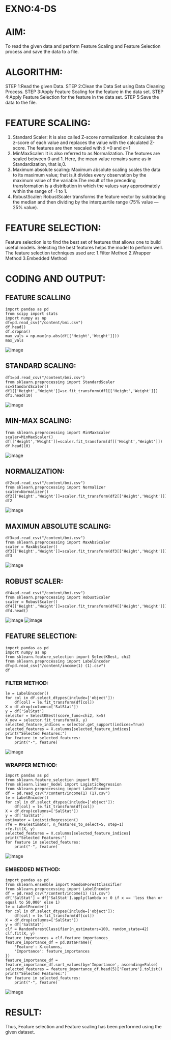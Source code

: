 # EXNO:4-DS
# AIM:
To read the given data and perform Feature Scaling and Feature Selection process and save the
data to a file.

# ALGORITHM:
STEP 1:Read the given Data.
STEP 2:Clean the Data Set using Data Cleaning Process.
STEP 3:Apply Feature Scaling for the feature in the data set.
STEP 4:Apply Feature Selection for the feature in the data set.
STEP 5:Save the data to the file.

# FEATURE SCALING:
1. Standard Scaler: It is also called Z-score normalization. It calculates the z-score of each value and replaces the value with the calculated Z-score. The features are then rescaled with x̄ =0 and σ=1
2. MinMaxScaler: It is also referred to as Normalization. The features are scaled between 0 and 1. Here, the mean value remains same as in Standardization, that is,0.
3. Maximum absolute scaling: Maximum absolute scaling scales the data to its maximum value; that is,it divides every observation by the maximum value of the variable.The result of the preceding transformation is a distribution in which the values vary approximately within the range of -1 to 1.
4. RobustScaler: RobustScaler transforms the feature vector by subtracting the median and then dividing by the interquartile range (75% value — 25% value).

# FEATURE SELECTION:
Feature selection is to find the best set of features that allows one to build useful models. Selecting the best features helps the model to perform well.
The feature selection techniques used are:
1.Filter Method
2.Wrapper Method
3.Embedded Method

# CODING AND OUTPUT:
## FEATURE SCALLING
```
import pandas as pd
from scipy import stats
import numpy as np
df=pd.read_csv("/content/bmi.csv")
df.head()
df.dropna()
max_vals = np.max(np.abs(df[['Height','Weight']]))
max_vals
```
![image](https://github.com/Kowsalyasathya/EXNO-4-DS/assets/118671457/ad51e132-2952-403f-9cae-e0a97f237c41)
## STANDARD SCALING:
```
df1=pd.read_csv("/content/bmi.csv")
from sklearn.preprocessing import StandardScaler
sc=StandardScaler()
df1[['Height','Weight']]=sc.fit_transform(df1[['Height','Weight']])
df1.head(10)
```
![image](https://github.com/Kowsalyasathya/EXNO-4-DS/assets/118671457/32c0438a-da8d-4227-8e98-d6d45a00fe5d)
## MIN-MAX SCALING:
```
from sklearn.preprocessing import MinMaxScaler
scaler=MinMaxScaler()
df[['Height','Weight']]=scaler.fit_transform(df[['Height','Weight']])
df.head(10)
```
![image](https://github.com/Kowsalyasathya/EXNO-4-DS/assets/118671457/d17222da-e7e8-4b90-a2ef-7c03ba8dd5ad)
## NORMALIZATION:
```
df2=pd.read_csv("/content/bmi.csv")
from sklearn.preprocessing import Normalizer
scaler=Normalizer()
df2[['Height','Weight']]=scaler.fit_transform(df2[['Height','Weight']])
df2
```
![image](https://github.com/Kowsalyasathya/EXNO-4-DS/assets/118671457/ea12bbf6-308b-4690-9b7e-7148bab4bc9b)
## MAXIMUN ABSOLUTE SCALING:
```
df3=pd.read_csv("/content/bmi.csv")
from sklearn.preprocessing import MaxAbsScaler
scaler = MaxAbsScaler()
df3[['Height','Weight']]=scaler.fit_transform(df3[['Height','Weight']])
df3
```
![image](https://github.com/Kowsalyasathya/EXNO-4-DS/assets/118671457/0f473b8e-7d95-4fba-bba7-db0b178d6c45)

## ROBUST SCALER:
```
df4=pd.read_csv("/content/bmi.csv")
from sklearn.preprocessing import RobustScaler
scaler = RobustScaler()
df4[['Height','Weight']]=scaler.fit_transform(df4[['Height','Weight']])
df4.head()
```
![image](https://github.com/Kowsalyasathya/EXNO-4-DS/assets/118671457/008b9a58-3c29-4ae0-bcb4-3134b1d7c032)
![image](https://github.com/Kowsalyasathya/EXNO-4-DS/assets/118671457/6163f656-108e-44f4-bfb5-c6b388030975)
## FEATURE SELECTION:
```
import pandas as pd
import numpy as np
from sklearn.feature_selection import SelectKBest, chi2
from sklearn.preprocessing import LabelEncoder
df=pd.read_csv("/content/income(1) (1).csv")
df
```
### FILTER METHOD:
```
le = LabelEncoder()
for col in df.select_dtypes(include=['object']):
    df[col] = le.fit_transform(df[col])
X = df.drop(columns=['SalStat'])
y = df['SalStat']
selector = SelectKBest(score_func=chi2, k=5)
X_new = selector.fit_transform(X, y)
selected_feature_indices = selector.get_support(indices=True)
selected_features = X.columns[selected_feature_indices]
print("Selected Features:")
for feature in selected_features:
    print("-", feature)
```
![image](https://github.com/Kowsalyasathya/EXNO-4-DS/assets/118671457/c859bbe5-0295-41a8-ae80-9c69c3a91ed3)
### WRAPPER METHOD:
```
import pandas as pd
from sklearn.feature_selection import RFE
from sklearn.linear_model import LogisticRegression
from sklearn.preprocessing import LabelEncoder
df = pd.read_csv("/content/income(1) (1).csv")
le = LabelEncoder()
for col in df.select_dtypes(include=['object']):
    df[col] = le.fit_transform(df[col])
X = df.drop(columns=['SalStat'])
y = df['SalStat']
estimator = LogisticRegression()
rfe = RFE(estimator, n_features_to_select=5, step=1)
rfe.fit(X, y)
selected_features = X.columns[selected_feature_indices]
print("Selected Features:")
for feature in selected_features:
    print("-", feature)
```
![image](https://github.com/Kowsalyasathya/EXNO-4-DS/assets/118671457/231fcd9c-ee38-4cfa-826d-0629b44007fa)
### EMBEDDED METHOD:
```
import pandas as pd
from sklearn.ensemble import RandomForestClassifier
from sklearn.preprocessing import LabelEncoder
df = pd.read_csv("/content/income(1) (1).csv")
df['SalStat'] = df['SalStat'].apply(lambda x: 0 if x == 'less than or equal to 50,000' else 1)
le = LabelEncoder()
for col in df.select_dtypes(include=['object']):
    df[col] = le.fit_transform(df[col])
X = df.drop(columns=['SalStat'])
y = df['SalStat']
clf = RandomForestClassifier(n_estimators=100, random_state=42)
clf.fit(X, y)
feature_importances = clf.feature_importances_
feature_importance_df = pd.DataFrame({
    'Feature': X.columns,
    'Importance': feature_importances
})
feature_importance_df = feature_importance_df.sort_values(by='Importance', ascending=False)
selected_features = feature_importance_df.head(5)['Feature'].tolist()
print("Selected Features:")
for feature in selected_features:
    print("-", feature)
```
![image](https://github.com/Kowsalyasathya/EXNO-4-DS/assets/118671457/7a060b73-0853-425d-8f06-4572c89c4adf)

# RESULT:
Thus, Feature selection and Feature scaling has been performed using the given dataset.
